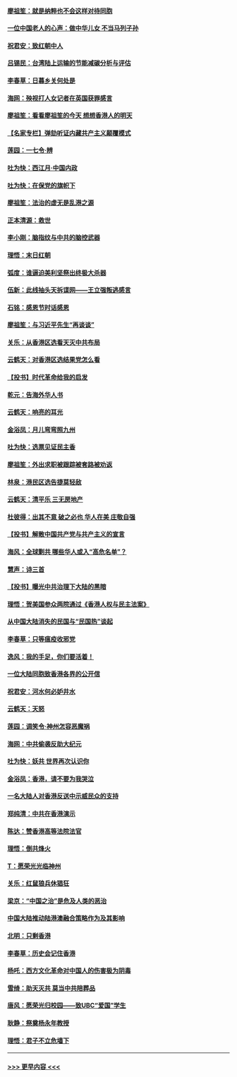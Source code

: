 #### [廖祖笙：就是纳粹也不会这样对待同胞](../pages/nsc993/n11697658.md?t=12040201) 
#### [一位中国老人的心声：做中华儿女 不当马列子孙](../pages/nsc993/n11697525.md?t=12040201) 
#### [祝君安：致红朝中人](../pages/nsc993/n11697518.md?t=12040201) 
#### [吕锡民：台湾陆上运输的节能减碳分析与评估](../pages/nsc993/n11694983.md?t=12040201) 
#### [李春草：日暮乡关何处是](../pages/nsc993/n11694805.md?t=12040201) 
#### [海网：殃视打人女记者在英国获罪感言](../pages/nsc993/n11693832.md?t=12040201) 
#### [廖祖笙：看看廖祖笙的今天 想想香港人的明天](../pages/nsc993/n11693707.md?t=12040201) 
#### [【名家专栏】弹劾听证内藏共产主义颠覆模式](../pages/nsc993/n11693563.md?t=12040201) 
#### [莲园：一七令‧辨](../pages/nsc993/n11692558.md?t=12040201) 
#### [吐为快：西江月·中国内政](../pages/nsc993/n11692071.md?t=12040201) 
#### [吐为快：在保党的旗帜下](../pages/nsc993/n11691188.md?t=12040201) 
#### [廖祖笙：法治的虚无是乱港之源](../pages/nsc993/n11690605.md?t=12040201) 
#### [正本清源：救世](../pages/nsc993/n11689134.md?t=12040201) 
#### [李小刚：脑指纹与中共的脑控武器](../pages/nsc993/n11688900.md?t=12040201) 
#### [理悟：末日红朝](../pages/nsc993/n11688829.md?t=12040201) 
#### [弧度：谁逼迫美利坚祭出终极大杀器](../pages/nsc993/n11688735.md?t=12040201) 
#### [伍新：此线抽头天拆谍网——王立强叛逃感言](../pages/nsc993/n11687981.md?t=12040201) 
#### [石铭：感恩节时话感恩](../pages/nsc993/n11687568.md?t=12040201) 
#### [廖祖笙：与习近平先生“再谈谈”](../pages/nsc993/n11687005.md?t=12040201) 
#### [关乐：从香港区选看天灭中共布局](../pages/nsc993/n11686647.md?t=12040201) 
#### [云鹤天：对香港区选结果党怎么看](../pages/nsc993/n11686216.md?t=12040201) 
#### [【投书】时代革命给我的启发](../pages/nsc993/n11684287.md?t=12040201) 
#### [乾元：告海外华人书](../pages/nsc993/n11684044.md?t=12040201) 
#### [云鹤天：响亮的耳光](../pages/nsc993/n11684254.md?t=12040201) 
#### [金浴凤：月儿弯弯照九州](../pages/nsc993/n11684231.md?t=12040201) 
#### [吐为快：选票见证民主香](../pages/nsc993/n11684206.md?t=12040201) 
#### [廖祖笙：外出求职被跟踪被套路被劝返](../pages/nsc993/n11683874.md?t=12040201) 
#### [林泉：港民区选告捷莫轻敌](../pages/nsc993/n11683930.md?t=12040201) 
#### [云鹤天：清平乐 三无房地产](../pages/nsc993/n11681521.md?t=12040201) 
#### [杜彼得：出其不意 破之必也 华人在美 庄敬自强](../pages/nsc993/n11679554.md?t=12040201) 
#### [【投书】解散中国共产党与共产主义的宣言](../pages/nsc993/n11679177.md?t=12040201) 
#### [海风：全球剿共 哪些华人或入“高危名单”？](../pages/nsc993/n11678617.md?t=12040201) 
#### [慧声：诗三首](../pages/nsc993/n11678848.md?t=12040201) 
#### [【投书】曝光中共治理下大陆的黑暗](../pages/nsc993/n11678674.md?t=12040201) 
#### [理悟：贺美国参众两院通过《香港人权与民主法案》](../pages/nsc993/n11678104.md?t=12040201) 
#### [从中国大陆消失的民国与“民国热”谈起](../pages/nsc993/n11678075.md?t=12040201) 
#### [李春草：只等瘟疫收邪党](../pages/nsc993/n11677308.md?t=12040201) 
#### [逸风：我的手足，你们要活着！](../pages/nsc993/n11676352.md?t=12040201) 
#### [一位大陆同胞致香港各界的公开信](../pages/nsc993/n11675761.md?t=12040201) 
#### [祝君安：河水何必妒井水](../pages/nsc993/n11675746.md?t=12040201) 
#### [云鹤天：天怒](../pages/nsc993/n11675718.md?t=12040201) 
#### [莲园：调笑令‧神州怎容恶魔祸](../pages/nsc993/n11675648.md?t=12040201) 
#### [海网：中共偷袭反助大纪元](../pages/nsc993/n11673515.md?t=12040201) 
#### [吐为快：妖共 世界再次认识你](../pages/nsc993/n11673506.md?t=12040201) 
#### [金浴凤：香港，请不要为我哭泣](../pages/nsc993/n11673248.md?t=12040201) 
#### [一名大陆人对香港反送中示威民众的支持](../pages/nsc993/n11672615.md?t=12040201) 
#### [郑纯清：中共在香港演示](../pages/nsc993/n11670539.md?t=12040201) 
#### [陈达：赞香港高等法院法官](../pages/nsc993/n11669542.md?t=12040201) 
#### [理悟：倒共烽火](../pages/nsc993/n11668844.md?t=12040201) 
#### [T：愿荣光光临神州](../pages/nsc993/n11668421.md?t=12040201) 
#### [关乐：红鼠狼兵休猖狂](../pages/nsc993/n11668378.md?t=12040201) 
#### [梁京：“中国之治”是危及人类的恶治](../pages/nsc993/n11668328.md?t=12040201) 
#### [中国大陆推动陆港澳融合策略作为及其影响](../pages/nsc993/n11668157.md?t=12040201) 
#### [北明：只剩香港](../pages/nsc993/n11668002.md?t=12040201) 
#### [李春草：历史会记住香港](../pages/nsc993/n11667927.md?t=12040201) 
#### [杨吒：西方文化革命对中国人的伤害极为阴毒](../pages/nsc993/n11664521.md?t=12040201) 
#### [雪绮：助天灭共 莫当中共陪葬品](../pages/nsc993/n11662650.md?t=12040201) 
#### [唐风：愿荣光归校园——致UBC“爱国”学生](../pages/nsc993/n11662194.md?t=12040201) 
#### [耿静：祭奠杨永年教授](../pages/nsc993/n11662514.md?t=12040201) 
#### [理悟：君子不立危墙下](../pages/nsc993/n11662172.md?t=12040201) 

----
#### [ >>> 更早内容 <<< ](../indexes/nsc993-earlier.md)
